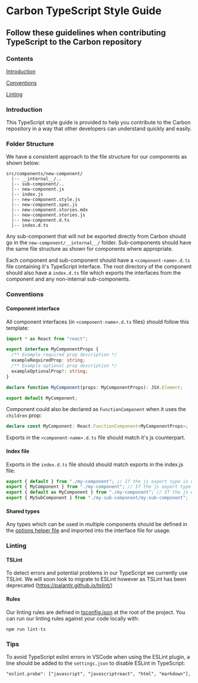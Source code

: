 # Carbon TypeScript Style Guide

## Follow these guidelines when contributing TypeScript to the Carbon repository

### Contents

[Introduction](#introduction)

[Conventions](#conventions)

[Linting](#linting)

### Introduction

This TypeScript style guide is provided to help you contribute to the Carbon repository in a way that other developers can understand quickly and easily.

### Folder Structure

We have a consistent approach to the file structure for our components as shown below:

```
src/components/new-component/
  |-- __internal__/..
  |-- sub-component/..
  |-- new-component.js
  |-- index.js
  |-- new-component.style.js
  |-- new-component.spec.js
  |-- new-component.stories.mdx
  |-- new-component.stories.js
  |-- new-component.d.ts
  |-- index.d.ts
```

Any sub-component that will not be exported directly from Carbon should go in the `new-component/__internal__/` folder. Sub-components should have the same file structure as shown for components where appropriate.

Each component and sub-component should have a `<component-name>.d.ts` file containing it's TypeScript interface. The root directory of the component should also have a `index.d.ts` file which exports the interfaces from the component and any non-internal sub-components.

### Conventions

#### Component interface

All component interfaces (in `<component-name>.d.ts` files) should follow this template:

```ts
import * as React from "react";

export interface MyComponentProps {
  /** Example required prop description */
  exampleRequiredProp: string;
  /** Example optional prop description */
  exampleOptionalProp?: string;
}

declare function MyComponent(props: MyComponentProps): JSX.Element;

export default MyComponent;
```

Component could also be declared as `FunctionComponent` when it uses the `children` prop:

```ts
declare const MyComponent: React.FunctionComponent<MyComponentProps>;
```

Exports in the `<component-name>.d.ts` file should match it's js counterpart.

#### Index file

Exports in the `index.d.ts` file should should match exports in the index.js file:

```ts
export { default } from "./my-component"; // If the js export type is default
export { MyComponent } from "./my-component"; // If the js export type is named
export { default as MyComponent } from "./my-component"; // If the js export type is named and the Component is exported as default in the component.d.ts file
export { MySubComponent } from "./my-sub-component/my-sub-component";
```

#### Shared types

Any types which can be used in multiple components should be defined in the [options helper file](../src/utils/helpers/options-helper/options-helper.d.ts) and imported into the interface file for usage.

### Linting

#### TSLint

To detect errors and potential problems in our TypeScript we currently use TSLint. We will soon look to migrate to ESLint however as TSLint has been deprecated (https://palantir.github.io/tslint/)

#### Rules

Our linting rules are defined in [tsconfig.json](../tsconfig.json) at the root of the project. You can run our linting rules against your code locally with:

```
npm run lint-ts
```

### Tips

To avoid TypeScript eslint errors in VSCode when using the ESLint plugin, a line should be added to the `settings.json` to disable ESLint in TypeScript:
```
"eslint.probe": ["javascript", "javascriptreact", "html", "markdown"],
```
